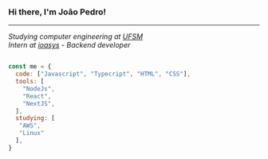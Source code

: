 ### Hi there, I'm João Pedro!

<hr />

<i> Studying computer engineering at [UFSM](https://www.ufsm.br/orgaos-de-apoio/sai/welcome-to-ufsm/) </i>
<br />
<i> Intern at [ioasys](https://ioasys.com.br) - Backend developer </i>

```javascript

const me = {
  code: ["Javascript", "Typecript", "HTML", "CSS"],
  tools: [
    "NodeJs",
    "React",
    "NextJS",
  ],
  studying: [
   "AWS",
   "Linux"
  ],
}

```




<!--
**joaopedrobuzattim/joaopedrobuzattim** is a ✨ _special_ ✨ repository because its `README.md` (this file) appears on your GitHub profile.

Here are some ideas to get you started:

- 🔭 I’m currently working on ...
- 🌱 I’m currently learning ...
- 👯 I’m looking to collaborate on ...
- 🤔 I’m looking for help with ...
- 💬 Ask me about ...
- 📫 How to reach me: ...
- 😄 Pronouns: ...
- ⚡ Fun fact: ...
-->
